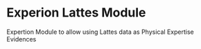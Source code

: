 # Experion Lattes Module

Expertion Module to allow using Lattes data as Physical Expertise Evidences